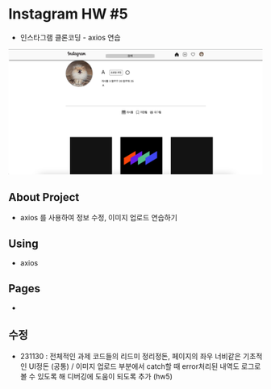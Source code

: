 # Instagram HW #5

 - 인스타그램 클론코딩 - axios 연습 <br>
 <img src="./public/img/insta_ss.png">

## About Project

 - axios 를 사용하여 정보 수정, 이미지 업로드 연습하기

## Using

 - axios

## Pages

 - 

## 수정

 - 231130 : 전체적인 과제 코드들의 리드미 정리정돈, 페이지의 좌우 너비같은 기초적인 UI정돈 (공통) / 이미지 업로드 부분에서 catch할 때 error처리된 내역도 로그로 볼 수 있도록 해 디버깅에 도움이 되도록 추가 (hw5)
